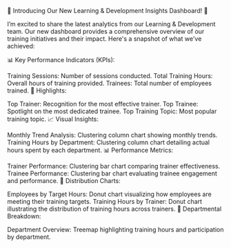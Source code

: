 🚀 Introducing Our New Learning & Development Insights Dashboard! 🚀

I’m excited to share the latest analytics from our Learning & Development team. Our new dashboard provides a comprehensive overview of our training initiatives and their impact. Here's a snapshot of what we've achieved:

📊 Key Performance Indicators (KPIs):

Training Sessions: Number of sessions conducted.
Total Training Hours: Overall hours of training provided.
Trainees: Total number of employees trained.
🏅 Highlights:

Top Trainer: Recognition for the most effective trainer.
Top Trainee: Spotlight on the most dedicated trainee.
Top Training Topic: Most popular training topic.
📈 Visual Insights:

Monthly Trend Analysis: Clustering column chart showing monthly trends.
Training Hours by Department: Clustering column chart detailing actual hours spent by each department.
📊 Performance Metrics:

Trainer Performance: Clustering bar chart comparing trainer effectiveness.
Trainee Performance: Clustering bar chart evaluating trainee engagement and performance.
🍩 Distribution Charts:

Employees by Target Hours: Donut chart visualizing how employees are meeting their training targets.
Training Hours by Trainer: Donut chart illustrating the distribution of training hours across trainers.
🌳 Departmental Breakdown:

Department Overview: Treemap highlighting training hours and participation by department.
